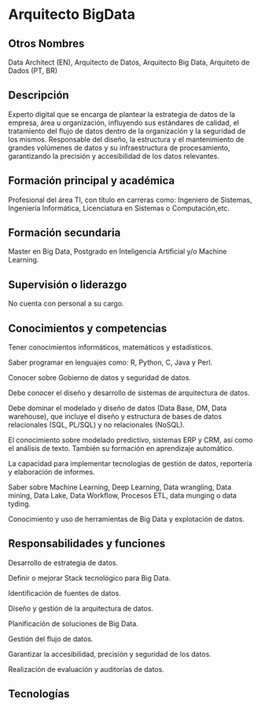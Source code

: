 # Arquitecto BigData

## Otros Nombres

Data Architect (EN), Arquitecto de Datos, Arquitecto Big Data, Arquiteto de Dados (PT, BR)

## Descripción

Experto digital que se encarga de plantear la estrategia de datos de la empresa, área u organización, influyendo sus estándares de calidad, el tratamiento del flujo de datos dentro de la organización y la seguridad de los mismos. Responsable del diseño, la estructura y el mantenimiento de grandes volúmenes de datos y su infraestructura de procesamiento, garantizando la precisión y accesibilidad de los datos relevantes. 

## Formación principal y académica

Profesional del área TI, con título en carreras como: Ingeniero de Sistemas, Ingeniería Informática, Licenciatura en Sistemas o Computación,etc. 

## Formación secundaria

Master en Big Data, Postgrado en Inteligencia Artificial y/o Machine Learning.

## Supervisión o liderazgo

No cuenta con personal a su cargo. 

## Conocimientos y competencias

Tener conocimientos informáticos, matemáticos y estadísticos.  

Saber programar en lenguajes como: R, Python, C, Java y Perl. 

Conocer sobre Gobierno de datos y seguridad de datos. 

Debe conocer el diseño y desarrollo de sistemas de arquitectura de datos. 

Debe dominar el modelado y diseño de datos (Data Base, DM, Data warehouse), que incluye el diseño y estructura de bases de datos relacionales (SQL, PL/SQL) y no relacionales (NoSQL). 

El conocimiento sobre modelado predictivo, sistemas ERP y CRM, así como el análisis de texto. También su formación en aprendizaje automático. 

La capacidad para implementar tecnologías de gestión de datos, reportería y elaboración de informes. 

Saber sobre Machine Learning, Deep Learning, Data wrangling, Data mining, Data Lake, Data Workflow, Procesos ETL, data munging o data tyding. 

Conocimiento y uso de herramientas de Big Data y explotación de datos.

## Responsabilidades y funciones

Desarrollo de estrategia de datos. 

Definir o mejorar Stack tecnológico para Big Data. 

Identificación de fuentes de datos. 

Diseño y gestión de la arquitectura de datos. 

Planificación de soluciones de Big Data. 

Gestión del flujo de datos. 

Garantizar la accesibilidad, precisión y seguridad de los datos. 

Realización de evaluación y auditorías de datos.

## Tecnologías